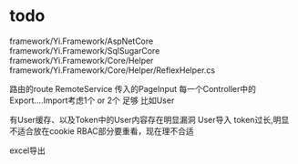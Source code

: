 # todo

framework/Yi.Framework/AspNetCore
framework/Yi.Framework/SqlSugarCore
framework/Yi.Framework/Core/Helper
framework/Yi.Framework/Core/Helper/ReflexHelper.cs


路由的route
RemoteService
传入的PageInput
每一个Controller中的Export....Import考虑1个 or 2个 足够 比如User


有User缓存、以及Token中的User内容存在明显漏洞
User导入
token过长,明显不适合放在cookie
RBAC部分要重看，现在理不合适

excel导出